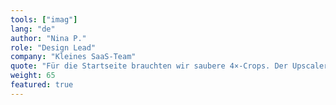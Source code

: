 ```yaml
---
tools: ["imag"]
lang: "de"
author: "Nina P."
role: "Design Lead"
company: "Kleines SaaS-Team"
quote: "Für die Startseite brauchten wir saubere 4×-Crops. Der Upscaler bleibt ehrlich, ohne Halos – jetzt ist es ein kleiner, verlässlicher Schritt in unserem Figma→Prod-Ablauf."
weight: 65
featured: true
---
```

